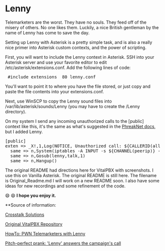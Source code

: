 # Lenny
Telemarketers are the worst. They have no souls. They feed off of the misery of others. No one likes them. Luckily, a nice British gentleman by the name of Lenny has come to save the day.

Setting up Lenny with Asterisk is a pretty simple task, and is also a really nice primer into Asterisk custom contexts, and the power of scripting.

First, you will want to include the Lenny context in Asterisk. SSH into your Asterisk server and use your favorite editor to edit /etc/asterisk/extensions.conf. Add the following lines of code:

<pre>
 #include extensions__80_lenny.conf 
</pre>

You'll want to point it to where you have the file stored, or just copy and paste the file contents into your extensions.conf.

Next, use WinSCP to copy the Lenny sound files into /var/lib/asterisk/sounds/Lenny
(you may have to create the /Lenny directory).

On my system I send any incoming unauthorized calls to the [public] context like this, it's the same as what's suggested in the [PhreakNet docs](https://docs.phreaknet.org/), but I added Lenny.

<pre>
[public]
exten => _X!,1,Log(NOTICE, Unauthorized call: ${CALLERID(all)} at "${CHANNEL(peerip)}" to ${EXTEN})
  same => n,System(iptables -A INPUT -s ${CHANNEL(peerip)} -j DROP)
  same => n,Gosub(lenny,talk,1)
  same => n,Hangup()
</pre>

The original README had directions here for VitalPBX with screenshots. I use this on Vanilla Asterisk. The original README is still here. The filename is Original_Readme.md 
I will work on a new README soon. I also have some ideas for new recordings and some refinement of the code. 

:smile: :smile: **I hope you enjoy it.**

**Source of information:

[Crosstalk Solutions](https://crosstalksolutions.com/howto-pwn-telemarketers-with-lenny/)

[Original VitalPBX Repository](https://github.com/VitalPBX/Telemarketers-with-Lenny)

[HowTo: PWN Telemarketers with Lenny](https://www.youtube.com/watch?v=RRhRImp6kKQ)

[Pitch-perfect prank: 'Lenny' answers the campaign's call](https://ottawacitizen.com/news/local-news/pitch-perfect-prank-lenny-answers-the-politicians-call)
